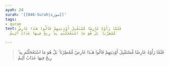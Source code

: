 ```yaml
---
ayah: 24
surah: '[[046-Surah|سورة]]'
tags:
- quran
text: فَلَمَّا رَأَوْهُ عَارِضًا مُّسْتَقْبِلَ أَوْدِيَتِهِمْ قَالُوا هَـٰذَا عَارِضٌ
  مُّمْطِرُنَا ۚ بَلْ هُوَ مَا اسْتَعْجَلْتُم بِهِ ۖ رِيحٌ فِيهَا عَذَابٌ أَلِيمٌ

---
```

> فَلَمَّا رَأَوْهُ عَارِضًا مُّسْتَقْبِلَ أَوْدِيَتِهِمْ قَالُوا هَـٰذَا عَارِضٌ مُّمْطِرُنَا ۚ بَلْ هُوَ مَا اسْتَعْجَلْتُم بِهِ ۖ رِيحٌ فِيهَا عَذَابٌ أَلِيمٌ
